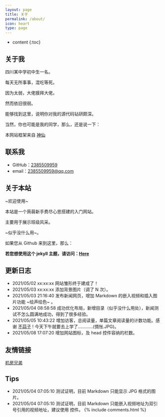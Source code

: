 ```yaml
---
layout: page
title: 关于
permalink: /about/
icon: heart
type: page
---
```

* content
{:toc}

## 关于我

四川某中学初中生一名。

每天无所事事，混吃等死。

因为太弱，大佬膜拜大佬。

然而依旧很弱。

能够找到这里，说明你对我的源代码钻研颇深。

当然，你也可能是我的同学，那么，还是说一下：

本网站框架来自 [神仙](https://github.com/Gaohaoyang)

## 联系我

* GitHub：[2385509959](https://github.com/2385509959)
* email：2385509959@qq.com

## 关于本站


~欢迎使用~

本站是一个蒟蒻新手费尽心思搭建的入门网站。 

主要用于展示班级风采。

~似乎没什么用~。

如果您从 Github 来到这里，那么：

**若您想使用这个 jekyll 主题，请访问：[Here](https://github.com/Gaohaoyang/gaohaoyang.github.io)**


## 更新日志

* 2021/05/02 xx:xx:xx 网站雏形终于建成了！
* 2021/05/03 xx:xx:xx 添加背景图片（调了 N 次）。
* 2021/05/03 21:16:40 发布新闻网页，增加 Markdown 的嵌入视频和插入图片功能 ~绘声绘色~ 。
* 2021/05/04 08:58:58 成功优化布局，新增目录（似乎没什么用处），新闻测试不怎么圆满地成功，得到了很多经验。
* 2021/05/05 10:43:22 增加访客，总阅读量，单篇文章阅读量的计数功能。感谢 [不蒜子](http://ibruce.info/2015/04/04/busuanzi) ! 今天下午就要去上学了…………(惆怅.JPG)。
* 2021/05/08 17:07:20 增加网站图标，及 head 控件容纳的栏数。
## 友情链接

[机房兄弟](https://www.luogu.com.cn/user/389425)

## Tips
* 2021/05/04 07:05:10 测试证明，目前 Markdown 只能显示 JPG 格式的图片。
* 2021/05/04 07:05:10 测试证明，目前 Markdown 只能嵌入视频地址为双引号引用的视频地址，建议使用 <ifranme> 控件。
{% include comments.html %}
